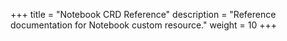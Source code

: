 +++
title = "Notebook CRD Reference"
description = "Reference documentation for Notebook custom resource."
weight = 10
+++
